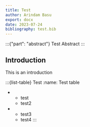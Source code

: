 ```yaml
---
title: Test
author: Arindam Basu
export: docx
date: 2023-07-24
bibliography: test.bib
---
```


:::{"part": "abstract"}
Test Abstract
:::

## Introduction
This is an introduction

:::{list-table} Test
:name: Test table
* - test
  - test2
* - test3
  - test4
:::